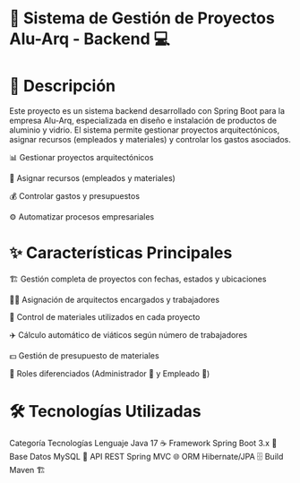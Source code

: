 # 🏢 Sistema de Gestión de Proyectos Alu-Arq - Backend 💻

# 📝 Descripción
Este proyecto es un sistema backend desarrollado con Spring Boot para la empresa Alu-Arq, especializada en diseño e instalación de productos de aluminio y vidrio. El sistema permite gestionar proyectos arquitectónicos, asignar recursos (empleados y materiales) y controlar los gastos asociados.

📊 Gestionar proyectos arquitectónicos

👷 Asignar recursos (empleados y materiales)

💰 Controlar gastos y presupuestos

⚙️ Automatizar procesos empresariales

# ✨ Características Principales
🏗️ Gestión completa de proyectos con fechas, estados y ubicaciones

👨‍💼 Asignación de arquitectos encargados y trabajadores

🧮 Control de materiales utilizados en cada proyecto

✈️ Cálculo automático de viáticos según número de trabajadores

💵 Gestión de presupuesto de materiales

🔐 Roles diferenciados (Administrador 👑 y Empleado 👷)

# 🛠️ Tecnologías Utilizadas
Categoría	Tecnologías
Lenguaje	Java 17 ☕
Framework	Spring Boot 3.x 🌱
Base Datos	MySQL 🐬
API REST	Spring MVC 🌐
ORM	Hibernate/JPA 🗄️
Build	Maven 🏗️
